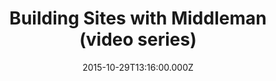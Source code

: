 ---
title: "Building Sites with Middleman (video series)"
date: 2015-10-29T13:16:00.000Z
posted_date: 2015-11-10T14:16:00.000Z
editor_recommends:
type: Tutorial
source: Watch and Learn
link: https://www.youtube.com/playlist?list=PLUBR53Dw-Ef-JqMxSWYmZjHRKxg1RI1NA
tool:
  - middleman
---